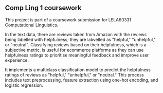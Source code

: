 ## Comp Ling 1 coursework

This project is part of a coursework submission for LELA60331 Computational Linguistics. 

In the text data, there are reviews taken from Amazon with the reviews being labelled with helpfulness; they are labvelled as "helpful," "unhelpful," or "neutral". Classifying reviews based on their helpfulness, which is a subjective metric, is useful for ecommerce platforms as they can use helpfulness ratings to prioritise meaningful feedback and imrprove user experience. 

It implements a multiclass classification model to predict the helpfulness ratings of reviews as "helpful," "unhelpful," or "neutral." This process includes text preprocessing, feature extraction using one-hot encoding, and logistic regression.
